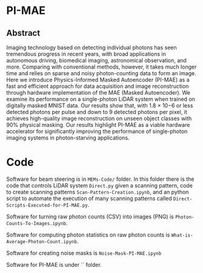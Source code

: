 # PI-MAE

## Abstract

Imaging technology based on detecting individual photons has seen tremendous progress in recent years, with broad
applications in autonomous driving, biomedical imaging, astronomical observation, and more. Comparing with conventional
methods, however, it takes much longer time and relies on sparse and noisy photon-counting data to form an image. Here
we introduce Physics-Informed Masked Autoencoder (PI-MAE) as a fast and efficient approach for data acquisition and
image reconstruction through hardware implementation of the MAE (Masked Autoencoder). We examine its performance on
a single-photon LiDAR system when trained on digitally masked MNIST data. Our results show that, with 1.8 × 10−6 or less
detected photons per pulse and down to 9 detected photons per pixel, it achieves high-quality image reconstruction on unseen
object classes with 90% physical masking. Our results highlight PI-MAE as a viable hardware accelerator for significantly
improving the performance of single-photon imaging systems in photon-starving applications.

# Code

Software for beam steering is in `MEMs-Code/` folder. In this folder there is the code that controls LiDAR system `Direct.py` given a scanning pattern, code to create scanning patterns `Scan-Pattern-Creation.ipynb`, and an python script to automate the execution of many scanning patterns called `Direct-Scripts-Executed-for-PI-MAE.py`.

Software for turning raw photon counts (CSV) into images (PNG) is `Photon-Counts-To-Images.ipynb`.

Software for computing photon statistics on raw photon counts is `What-is-Average-Photon-Count.ipynb`.

Software for creating noise masks is `Noise-Mask-PI-MAE.ipynb`

Software for PI-MAE is under `` folder.
